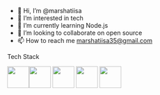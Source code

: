 
- 👋 Hi, I’m @marshatiisa
- 👀 I’m interested in tech
- 🌱 I’m currently learning Node.js
- 💞️ I’m looking to collaborate on open source
- 📫 How to reach me marshatiisa35@gmail.com

Tech Stack

<img src="https://user-images.githubusercontent.com/100469351/196290802-54268028-598f-4a00-b9aa-3d0cdab0c00e.svg" width="50" height="50" /><img src="https://user-images.githubusercontent.com/100469351/196290799-4e9c3439-83e0-4d28-ba3d-730f800bc6aa.svg" width="50" height="50" />
<img src="https://user-images.githubusercontent.com/100469351/196290803-ab1c3ac5-1ae4-44d6-b50b-360ec77f6d3e.svg" width="50" height="50" />
<img src="https://user-images.githubusercontent.com/100469351/196290805-084014ff-de8f-4a5a-9df0-9abeb8a25fee.svg" width="50" height="50" />
<img src="https://user-images.githubusercontent.com/100469351/196290806-8cfa03a0-cbd2-41c4-bd46-dc0212544dd4.svg" width="50" height="50" />



<!---
marshatiisa/marshatiisa is a ✨ special ✨ repository because its `README.md` (this file) appears on your GitHub profile.
You can click the Preview link to take a look at your changes.
--->
